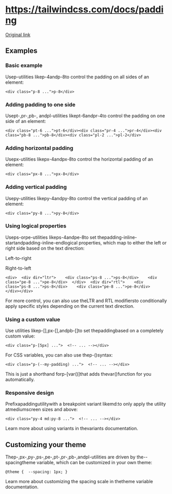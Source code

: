 # https://tailwindcss.com/docs/padding

[Original link](https://tailwindcss.com/docs/padding)

## Examples

### Basic example

Usep-<number>utilities likep-4andp-8to control the padding on all sides of an element:

```
<div class="p-8 ...">p-8</div>
```

### Adding padding to one side

Usept-<number>,pr-<number>,pb-<number>, andpl-<number>utilities likept-6andpr-4to control the padding on one side of an element:

```
<div class="pt-6 ...">pt-6</div><div class="pr-4 ...">pr-4</div><div class="pb-8 ...">pb-8</div><div class="pl-2 ...">pl-2</div>
```

### Adding horizontal padding

Usepx-<number>utilities likepx-4andpx-8to control the horizontal padding of an element:

```
<div class="px-8 ...">px-8</div>
```

### Adding vertical padding

Usepy-<number>utilities likepy-4andpy-8to control the vertical padding of an element:

```
<div class="py-8 ...">py-8</div>
```

### Using logical properties

Useps-<number>orpe-<number>utilities likeps-4andpe-8to set thepadding-inline-startandpadding-inline-endlogical properties, which map to either the left or right side based on the text direction:

Left-to-right

Right-to-left

```
<div>  <div dir="ltr">    <div class="ps-8 ...">ps-8</div>    <div class="pe-8 ...">pe-8</div>  </div>  <div dir="rtl">    <div class="ps-8 ...">ps-8</div>    <div class="pe-8 ...">pe-8</div>  </div></div>
```

For more control, you can also use theLTR and RTL modifiersto conditionally apply specific styles depending on the current text direction.

### Using a custom value

Use utilities likep-[<value>],px-[<value>],andpb-[<value>]to set thepaddingbased on a completely custom value:

```
<div class="p-[5px] ...">  <!-- ... --></div>
```

For CSS variables, you can also use thep-(<custom-property>)syntax:

```
<div class="p-(--my-padding) ...">  <!-- ... --></div>
```

This is just a shorthand forp-[var(<custom-property>)]that adds thevar()function for you automatically.

### Responsive design

Prefixapaddingutilitywith a breakpoint variant likemd:to only apply the utility atmediumscreen sizes and above:

```
<div class="py-4 md:py-8 ...">  <!-- ... --></div>
```

Learn more about using variants in thevariants documentation.

## Customizing your theme

Thep-<number>,px-<number>,py-<number>,ps-<number>,pe-<number>,pt-<number>,pr-<number>,pb-<number>,andpl-<number>utilities are driven by the--spacingtheme variable, which can be customized in your own theme:

```
@theme {  --spacing: 1px; }
```

Learn more about customizing the spacing scale in thetheme variable documentation.
